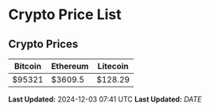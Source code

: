 # Crypto Price List

## Crypto Prices
| Bitcoin | Ethereum | Litecoin |
| ------- | -------- | -------- |
| $95321 | $3609.5 | $128.29 |
**Last Updated:** 2024-12-03 07:41 UTC
**Last Updated:** $DATE$
